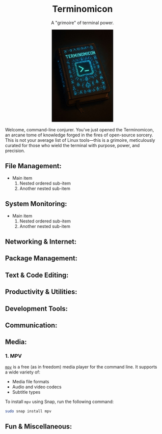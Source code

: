<div align="center">

# Terminomicon

</div>

<p align="center">A "grimoire" of terminal power.</p>

<p align="center">
  <img src="https://raw.githubusercontent.com/AlteredAdmin/Terminomicon/refs/heads/main/Terminomicon.jpg" alt="Terminomicon Book" height="300"/>
</p>


Welcome, command-line conjurer. You've just opened the Terminomicon, an arcane tome of knowledge forged in the fires of open-source sorcery. This is not your average list of Linux tools—this is a grimoire, meticulously curated for those who wield the terminal with purpose, power, and precision.


## File Management:
- Main item
    1. Nested ordered sub-item
    2. Another nested sub-item
 
  
## System Monitoring:
- Main item
    1. Nested ordered sub-item
    2. Another nested sub-item
 
## Networking & Internet:

## Package Management:

## Text & Code Editing:

## Productivity & Utilities:

## Development Tools:

## Communication:

## Media:

### 1. MPV

[`mpv`](https://mpv.io/installation/) is a free (as in freedom) media player for the command line. It supports a wide variety of:

- Media file formats  
- Audio and video codecs  
- Subtitle types

To install `mpv` using Snap, run the following command:

```bash
sudo snap install mpv
```

## Fun & Miscellaneous:

